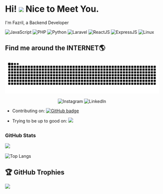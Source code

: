 ﻿

# Hi! <img src="https://media.giphy.com/media/hvRJCLFzcasrR4ia7z/giphy.gif" width="30px"> Nice to Meet You.

I'm Fazril, a Backend Developer
<div>
  <img src="https://img.shields.io/badge/JavaScript-%23323330?style=for-the-badge&logo=javascript&logoColor=F7DF1E" alt="JavaScript" />
  <img src="https://img.shields.io/badge/PHP-%23777BB4?style=for-the-badge&logo=php&logoColor=white" alt="PHP" />
  <img src="https://img.shields.io/badge/Python-%2314354C?style=for-the-badge&logo=python&logoColor=FFD43B" alt="Python" />
  <img src="https://img.shields.io/badge/Laravel-%23FF2D20?style=for-the-badge&logo=laravel&logoColor=white" alt="Laravel" />
  <img src="https://img.shields.io/badge/React-%23282C34?style=for-the-badge&logo=react&logoColor=61DAFB" alt="ReactJS" />
  <img src="https://img.shields.io/badge/Express-%23000000?style=for-the-badge&logo=express&logoColor=white" alt="ExpressJS" />
  <img src="https://img.shields.io/badge/Linux-%23FCC624?style=for-the-badge&logo=linux&logoColor=black" alt="Linux" />
</div>

## Find me around the INTERNET🌎

![snake gif](https://github.com/fzrilsh/fzrilsh/blob/output/github-contribution-grid-snake-dark.svg)

<p align="center">

  <img src="https://img.shields.io/badge/Instagram-%23E4405F?style=for-the-badge&logo=instagram&logoColor=white" alt="Instagram" />
  <img src="https://img.shields.io/badge/LinkedIn-%230A66C2?style=for-the-badge&logo=linkedin&logoColor=white" alt="LinkedIn" />
  
- Contributing on: <a href="https://github.com/fzrilsh?tab=followers">
    <img src="https://img.shields.io/github/followers/fzrilsh?tab=followers?label=blue&logo=github&style=for-the-badge" alt="GitHub badge" />
  </a>


- Trying to be up to good on: <a href="http://www.instagram.com/fzrilsh_">
    <img src="https://img.shields.io/instagram/follow/fzrilsh_?label=Instagram&logo=instagram&style=for-the-badge" />
  </a>


</p>


## <h3 align="left">GitHub Stats</h3>
<p>
  <a href="">
    <img align="centre" src="https://github-readme-stats.vercel.app/api?username=fzrilsh&count_private=true&include_all_commits=true&show_icons=true&title_color=007bff&text_color=e7e7e7&icon_color=007bff&bg_color=171c28" />
  <a />
    
  ![Top Langs](https://github-readme-stats.vercel.app/api/top-langs/?username=fzrilsh&layout=compact&title_color=007bff&text_color=e7e7e7&icon_color=007bff&bg_color=171c28)
</p>
  
## 🏆 GitHub Trophies

![](https://github-profile-trophy.vercel.app/?username=fzrilsh&theme=discord&no-frame=true&no-bg=false&margin-w=4)





